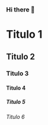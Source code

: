 ### Hi there 👋

<!-- Cabeçalhos -->

# Titulo 1
## Titulo 2
### Titulo 3
#### Titulo 4
##### Titulo 5
###### Titulo 6


<!--
**PatrickMatts/patrickmatts** is a ✨ _special_ ✨ repository because its `README.md` (this file) appears on your GitHub profile.

Here are some ideas to get you started:

- 🔭 I’m currently working on ...
- 🌱 I’m currently learning ...
- 👯 I’m looking to collaborate on ...
- 🤔 I’m looking for help with ...
- 💬 Ask me about ...
- 📫 How to reach me: ...
- 😄 Pronouns: ...
- ⚡ Fun fact: ...
-->
